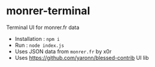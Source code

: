 # monrer-terminal

Terminal UI for monrer.fr data

* Installation : `npm i` 
* Run : `node index.js`
* Uses JSON data from `monrer.fr` by x0r
* Uses https://github.com/yaronn/blessed-contrib UI lib 
